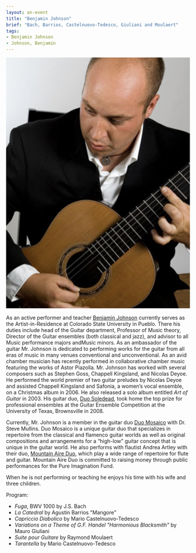 ```yaml
---
layout: an-event
title: "Benjamin Johnson"
brief: "Bach, Barrios, Castelnuovo-Tedesco, Giuliani and Moulaert"
tags:
- Benjamin Johnson
- Johnson, Benjamin
---
```


![BenjaminJohnson](/pics/20220523-BenjaminJohnson.jpg)

As an active performer and teacher [Benjamin Johnson](https://www.csupueblo.edu/profile/ben-johnson/index.html) currently serves as the Artist-in-Residence at Colorado State University in Pueblo. There his duties include head of the Guitar department, Professor of Music theory, Director of the Guitar ensembles (both classical and jazz), and advisor to all Music performance majors andMusic minors. As an ambassador of the guitar Mr. Johnson is dedicated to performing works for the guitar from all eras of music in many venues conventional and unconventional. As an avid chamber musician has recently performed in collaborative chamber music featuring the works of Astor Piazolla. Mr. Johnson has worked with several composers such as Stephen Goss, Chappell Kingsland, and Nicolas Deyoe. He performed the world premier of two guitar preludes by Nicolas Deyoe and assisted Chappell Kingsland and Safonia, a women’s vocal ensemble, on a Christmas album in 2006. He also released a solo album entitled _Art of Guitar_ in 2003. His guitar duo, <ins>Duo Soledead</ins>, took home the top prize for professional ensembles at the Guitar Ensemble Competition at the University of Texas, Brownsville in 2008.

Currently, Mr. Johnson is a member in the guitar duo <ins>Duo Mosaico</ins> with Dr. Steve Mullins. Duo Mosaico is a unique guitar duo that specializes in repertoire from the classical and flamenco guitar worlds as well as original compositions and arrangements for a “high-low” guitar concept that is  unique in the guitar world. He also performs with flautist Andrea Artley with their duo, <ins>Mountain Aire Duo</ins>, which play a wide range of repertoire for flute and guitar. Mountain Aire Duo is committed to raising money through public performances for the Pure Imagination Fund.

When he is not performing or teaching he enjoys his time with his wife and three children.

Program:
* _Fuga_, BWV 1000 by J.S. Bach
* _La Catedral_ by Agustin Barrios "Mangore"
* _Capriccio Diabolico_ by Mario Castelnuovo-Tedesco
* _Variations on a Theme of G.F. Handel "Harmonious Blacksmith"_ by Mauro Giuliani
* _Suite pour Guitare_ by Raymond Moulaert
* _Tarantella_ by Mario Castelnuovo-Tedesco
